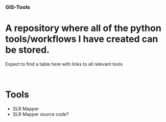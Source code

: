 ### GIS-Tools
# A repository where all of the python tools/workflows I have created can be stored.
Expect to find a table here with links to all relevant tools

<br>

# Tools
- SLR Mapper
- SLR Mapper source code?